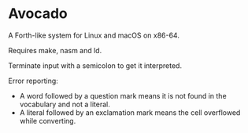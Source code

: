 # Avocado
A Forth-like system for Linux and macOS on x86-64.

Requires make, nasm and ld.

Terminate input with a semicolon to get it interpreted.

Error reporting:
* A word followed by a question mark means it is not found in the vocabulary and not a literal.
* A literal followed by an exclamation mark means the cell overflowed while converting.
